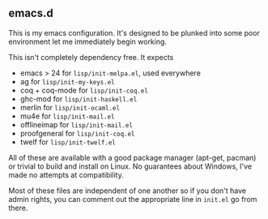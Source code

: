 ## emacs.d

This is my emacs configuration. It's designed to be plunked into some poor
environment let me immediately begin working.

This isn't completely dependency free. It expects

 - emacs > 24     for `lisp/init-melpa.el`, used everywhere
 - ag             for `lisp/init-my-keys.el`
 - coq + coq-mode for `lisp/init-coq.el`
 - ghc-mod        for `lisp/init-haskell.el`
 - merlin         for `lisp/init-ocaml.el`
 - mu4e           for `lisp/init-mail.el`
 - offlineimap    for `lisp/init-mail.el`
 - proofgeneral   for `lisp/init-coq.el`
 - twelf          for `lisp/init-twelf.el`

All of these are available with a good package manager (apt-get, pacman) or
trivial to build and install on Linux. No guarantees about Windows, I've made
no attempts at compatibility.

Most of these files are independent of one another so if you don't
have admin rights, you can comment out the appropriate line in `init.el`
go from there.
